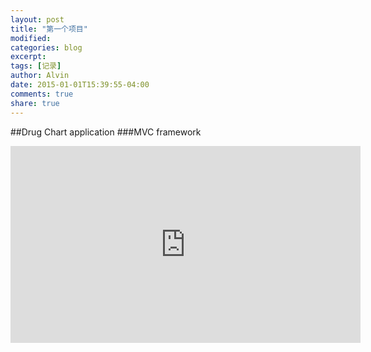 ```yaml
---
layout: post
title: "第一个项目"
modified:
categories: blog
excerpt:
tags: [记录]
author: Alvin
date: 2015-01-01T15:39:55-04:00
comments: true
share: true
---
```



##Drug Chart application
###MVC framework


<iframe width="560" height="315" src="https://www.youtube.com/watch?v=4UPoFXpfJzk" frameborder="0"> </iframe>







<!-- 多说评论框 start -->
<div class="ds-thread" data-thread-key="hello world" data-title="hello world" ></div>
<!-- 多说评论框 end -->
<!-- 多说公共JS代码 start (一个网页只需插入一次) -->
<script type="text/javascript">
var duoshuoQuery = {short_name:"goaheadalvin"};
(function() {
var ds = document.createElement('script');
ds.type = 'text/javascript';ds.async = true;
ds.src = (document.location.protocol == 'https:' ? 'https:' : 'http:') + '//static.duoshuo.com/embed.js';
ds.charset = 'UTF-8';
(document.getElementsByTagName('head')[0] 
|| document.getElementsByTagName('body')[0]).appendChild(ds);
})();
</script>
<!-- 多说公共JS代码 end -->